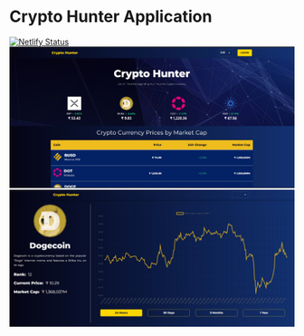 # Crypto Hunter Application
[![Netlify Status](https://api.netlify.com/api/v1/badges/5c34b686-a216-4824-91fd-40115e8b43a6/deploy-status)](https://app.netlify.com/sites/crytocurrencyhunter/deploys)
<br>
<img src="https://raw.githubusercontent.com/pranjalshikhar/crypto-hunter/firebase-integration/Snapshot.jpg">
<img src="./Snapshot2.jpg">
